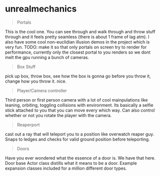 # unrealmechanics


>Portals

This is the cool one. You can see through and walk through and throw stuff through and it feels pretty seamless (there is about 1 frame of lag atm). 
I also have some cool non-euclidian illusion demos in the project which is very fun.
TODO: make it so that only portals on screen try to render for performance, currently only the closest portal to you renders so we dont melt the gpu running a bunch of cameras.

>Box Stuff

pick up box, throw box, see how the box is gonna go before you throw it, change how you throw it. nice.

>Player/Camera controller

Third person or first person camera with a lot of cool mainpulations like leaning, orbiting, toggling collisions with environment. Its basically a selfie stick attached to you that you can move every which way. 
Can also control whether or not you rotate the player with the camera.

>Reaperport 

cast out a ray that will teleport you to a position like overwatch reaper guy. Snaps to ledges and checks for valid ground position before teleporting.

>Doors

Have you ever wondered what the essence of a door is. We have that here. Door base Actor class distills what it means to be a door. Example expansion classes included for a million different door types.

